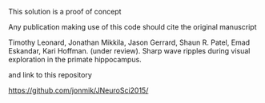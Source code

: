 This solution is a proof of concept  

Any publication making use of this code should cite the original manuscript

Timothy Leonard, Jonathan Mikkila, Jason Gerrard, Shaun R. Patel, Emad Eskandar, Kari Hoffman. (under review). Sharp wave ripples during visual exploration in the primate hippocampus.

and link to this repository

https://github.com/jonmik/JNeuroSci2015/
